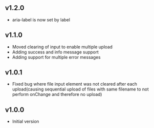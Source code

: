 ## v1.2.0

* aria-label is now set by label

## v1.1.0

* Moved clearing of input to enable multiple upload
* Adding success and info message support
* Adding support for multiple error messages

## v1.0.1

* Fixed bug where file input element was not cleared after each upload(causing sequential upload of files with same filename to not perform onChange and therefore no upload)

## v1.0.0

* Initial version
